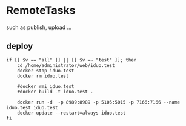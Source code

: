 # RemoteTasks
such as publish, upload ...

## deploy
```shell
if [[ $v == "all" ]] || [[ $v =~ "test" ]]; then
    cd /home/administrator/web/iduo.test
    docker stop iduo.test
    docker rm iduo.test

    #docker rmi iduo.test
    #docker build -t iduo.test .

    docker run -d  -p 8989:8989 -p 5105:5015 -p 7166:7166 --name iduo.test iduo.test
    docker update --restart=always iduo.test
fi
```



